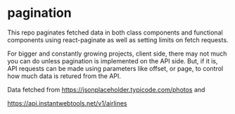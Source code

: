 # pagination

This repo paginates fetched data in both class components and functional components using react-paginate as well as setting limits on fetch requests. 


For bigger and constantly growing projects, client side, there may not much you can do unless pagination is implemented on the API side. But, if it is, API requests can be made using parameters like offset, or page, to control how much data is retured from the API. 


Data fetched from 
https://jsonplaceholder.typicode.com/photos
and 

https://api.instantwebtools.net/v1/airlines


